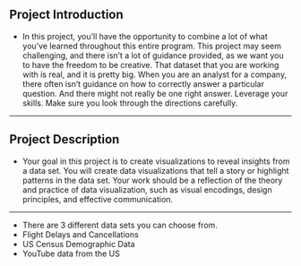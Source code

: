 ## Project Introduction

* In this project, you’ll have the opportunity to combine a lot of what you’ve learned throughout this entire program. This project may seem challenging, and there isn’t a lot of guidance provided, as we want you to have the freedom to be creative. That dataset that you are working with is real, and it is pretty big. When you are an analyst for a company, there often isn’t guidance on how to correctly answer a particular question. And there might not really be one right answer. Leverage your skills. Make sure you look through the directions carefully.

***

## Project Description

* Your goal in this project is to create visualizations to reveal insights from a data set. You will create data visualizations that tell a story or highlight patterns in the data set. Your work should be a reflection of the theory and practice of data visualization, such as visual encodings, design principles, and effective communication.

***

* There are 3 different data sets you can choose from.
 * Flight Delays and Cancellations
 * US Census Demographic Data
 * YouTube data from the US
